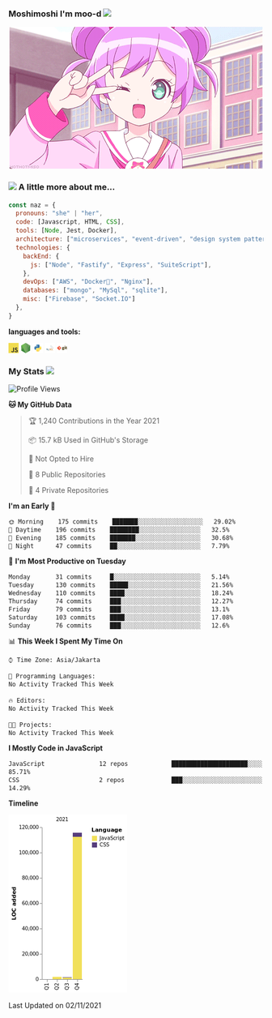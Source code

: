 ### Moshimoshi I'm moo-d <a href="/"><img src="https://media.giphy.com/media/mGcNjsfWAjY5AEZNw6/giphy.gif" width="50"></a>

<p align="center">
  <img src="https://raw.githubusercontent.com/moo-d/moo-d/main/assets/Readme/hewhe.gif">
</p>

### <img src="https://media.giphy.com/media/VgCDAzcKvsR6OM0uWg/giphy.gif" width="50"> A little more about me...

```js
const naz = {
  pronouns: "she" | "her",
  code: [Javascript, HTML, CSS],
  tools: [Node, Jest, Docker],
  architecture: ["microservices", "event-driven", "design system pattern"]
  technologies: {
    backEnd: {
      js: ["Node", "Fastify", "Express", "SuiteScript"],
    },
    devOps: ["AWS", "Docker🐳", "Nginx"],
    databases: ["mongo", "MySql", "sqlite"],
    misc: ["Firebase", "Socket.IO"]
  },
}
```

**languages and tools:**  

<code><img height="20" src="https://raw.githubusercontent.com/github/explore/80688e429a7d4ef2fca1e82350fe8e3517d3494d/topics/javascript/javascript.png"></code>
<code><img height="20" src="https://raw.githubusercontent.com/github/explore/80688e429a7d4ef2fca1e82350fe8e3517d3494d/topics/nodejs/nodejs.png"></code>
<code><img height="20" src="https://raw.githubusercontent.com/github/explore/80688e429a7d4ef2fca1e82350fe8e3517d3494d/topics/python/python.png"></code>
<code><img height="20" src="https://raw.githubusercontent.com/github/explore/80688e429a7d4ef2fca1e82350fe8e3517d3494d/topics/mysql/mysql.png"></code>
<code><img height="20" src="https://raw.githubusercontent.com/github/explore/80688e429a7d4ef2fca1e82350fe8e3517d3494d/topics/git/git.png"></code>

### My Stats <img src="https://media.giphy.com/media/iY8CRBdQXODJSCERIr/giphy.gif" width="30">

<!--START_SECTION:waka-->
![Profile Views](http://img.shields.io/badge/Profile%20Views-60-blue)

**🐱 My GitHub Data** 

> 🏆 1,240 Contributions in the Year 2021
 > 
> 📦 15.7 kB Used in GitHub's Storage 
 > 
> 🚫 Not Opted to Hire
 > 
> 📜 8 Public Repositories 
 > 
> 🔑 4 Private Repositories  
 > 
**I'm an Early 🐤** 

```text
🌞 Morning    175 commits    ███████░░░░░░░░░░░░░░░░░░   29.02% 
🌆 Daytime    196 commits    ████████░░░░░░░░░░░░░░░░░   32.5% 
🌃 Evening    185 commits    ███████░░░░░░░░░░░░░░░░░░   30.68% 
🌙 Night      47 commits     ██░░░░░░░░░░░░░░░░░░░░░░░   7.79%

```
📅 **I'm Most Productive on Tuesday** 

```text
Monday       31 commits     █░░░░░░░░░░░░░░░░░░░░░░░░   5.14% 
Tuesday      130 commits    █████░░░░░░░░░░░░░░░░░░░░   21.56% 
Wednesday    110 commits    ████░░░░░░░░░░░░░░░░░░░░░   18.24% 
Thursday     74 commits     ███░░░░░░░░░░░░░░░░░░░░░░   12.27% 
Friday       79 commits     ███░░░░░░░░░░░░░░░░░░░░░░   13.1% 
Saturday     103 commits    ████░░░░░░░░░░░░░░░░░░░░░   17.08% 
Sunday       76 commits     ███░░░░░░░░░░░░░░░░░░░░░░   12.6%

```


📊 **This Week I Spent My Time On** 

```text
⌚︎ Time Zone: Asia/Jakarta

💬 Programming Languages: 
No Activity Tracked This Week

🔥 Editors: 
No Activity Tracked This Week

🐱‍💻 Projects: 
No Activity Tracked This Week

```

**I Mostly Code in JavaScript** 

```text
JavaScript               12 repos            █████████████████████░░░░   85.71% 
CSS                      2 repos             ███░░░░░░░░░░░░░░░░░░░░░░   14.29%

```


**Timeline**

![Chart not found](https://raw.githubusercontent.com/moo-d/moo-d/main/charts/bar_graph.png) 


 Last Updated on 02/11/2021
<!--END_SECTION:waka-->
